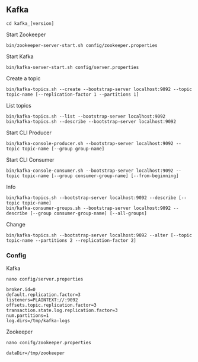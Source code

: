 ## Kafka

```
cd kafka_[version]
```

Start Zookeeper
```
bin/zookeeper-server-start.sh config/zookeeper.properties
```

Start Kafka
```
bin/kafka-server-start.sh config/server.properties
```

Create a topic
```
bin/kafka-topics.sh --create --bootstrap-server localhost:9092 --topic topic-name [--replication-factor 1 --partitions 1]
```

List topics
```
bin/kafka-topics.sh --list --bootstrap-server localhost:9092
bin/kafka-topics.sh --describe --bootstrap-server localhost:9092
```

Start CLI Producer
```
bin/kafka-console-producer.sh --bootstrap-server localhost:9092 --topic topic-name [--group group-name]
```

Start CLI Consumer
```
bin/kafka-console-consumer.sh --bootstrap-server localhost:9092 --topic topic-name [--group consumer-group-name] [--from-beginning]
```

Info
```
bin/kafka-topics.sh --bootstrap-server localhost:9092 --describe [--topic topic-name]
bin/kafka-consumer-groups.sh --bootstrap-server localhost:9092 --describe [--group consumer-group-name] [--all-groups]
```

Change
```
bin/kafka-topics.sh --bootstrap-server localhost:9092 --alter [--topic topic-name --partitions 2 --replication-factor 2]
```

### Config

Kafka
```
nano config/server.properties

broker.id=0
default.replication.factor=3
listeners=PLAINTEXT://:9092
offsets.topic.replication.factor=3
transaction.state.log.replication.factor=3
num.partitions=1
log.dirs=/tmp/kafka-logs
```

Zookeeper
```
nano conifg/zookeeper.properties

dataDir=/tmp/zookeeper
```
